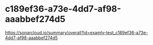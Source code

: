 # c189ef36-a73e-4dd7-af98-aaabbef274d5
https://sonarcloud.io/summary/overall?id=examly-test_c189ef36-a73e-4dd7-af98-aaabbef274d5
